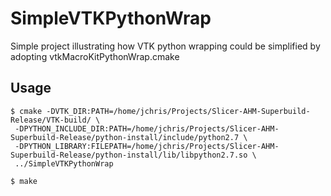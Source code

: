 SimpleVTKPythonWrap
===================

Simple project illustrating how VTK python wrapping could be simplified by adopting vtkMacroKitPythonWrap.cmake



Usage
-----

```
$ cmake -DVTK_DIR:PATH=/home/jchris/Projects/Slicer-AHM-Superbuild-Release/VTK-build/ \
 -DPYTHON_INCLUDE_DIR:PATH=/home/jchris/Projects/Slicer-AHM-Superbuild-Release/python-install/include/python2.7 \
 -DPYTHON_LIBRARY:FILEPATH=/home/jchris/Projects/Slicer-AHM-Superbuild-Release/python-install/lib/libpython2.7.so \
 ../SimpleVTKPythonWrap
 
$ make
```
